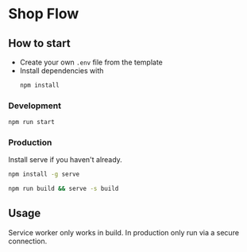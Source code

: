 # Shop Flow

## How to start
* Create your own `.env` file from the template
* Install dependencies with
    ```bash
    npm install
    ```

### Development
```bash
npm run start
```

### Production
Install serve if you haven't already.
```bash
npm install -g serve
```
```bash
npm run build && serve -s build
```

## Usage
Service worker only works in build. In production only run via a secure connection.